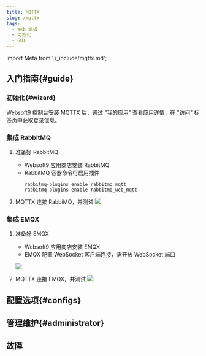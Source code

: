 ```yaml
---
title: MQTTX
slug: /mqttx
tags:
  - Web 面板
  - 可视化
  - GUI
---
```


import Meta from './_include/mqttx.md';

<Meta name="meta" />

## 入门指南{#guide}

### 初始化{#wizard}

Websoft9 控制台安装 MQTTX 后，通过 "我的应用" 查看应用详情，在 "访问" 标签页中获取登录信息。  

### 集成 RabbitMQ

1. 准备好 RabbitMQ

   - Websoft9 应用商店安装 RabbitMQ
   - RabbitMQ 容器命令行启用插件
     ```
     rabbitmq-plugins enable rabbitmq_mqtt
     rabbitmq-plugins enable rabbitmq_web_mqtt   
     ```

2. MQTTX 连接 RabbiMQ，并测试
   ![](https://libs.websoft9.com/Websoft9/DocsPicture/zh/mqttx/mqttx-connect-rabbitmq-websoft9.png)


### 集成 EMQX

1. 准备好 EMQX

   - Websoft9 应用商店安装 EMQX
   - EMQX 配置 WebSocket 客户端连接，需开放 WebSocket 端口

    ![](https://libs.websoft9.com/Websoft9/DocsPicture/zh/mqttx/mqttx-config-emqx-websoft9.png)

2. MQTTX 连接 EMQX，并测试
    ![](https://libs.websoft9.com/Websoft9/DocsPicture/zh/mqttx/mqttx-connect-emqx-websoft9.png)

## 配置选项{#configs}
## 管理维护{#administrator}


## 故障